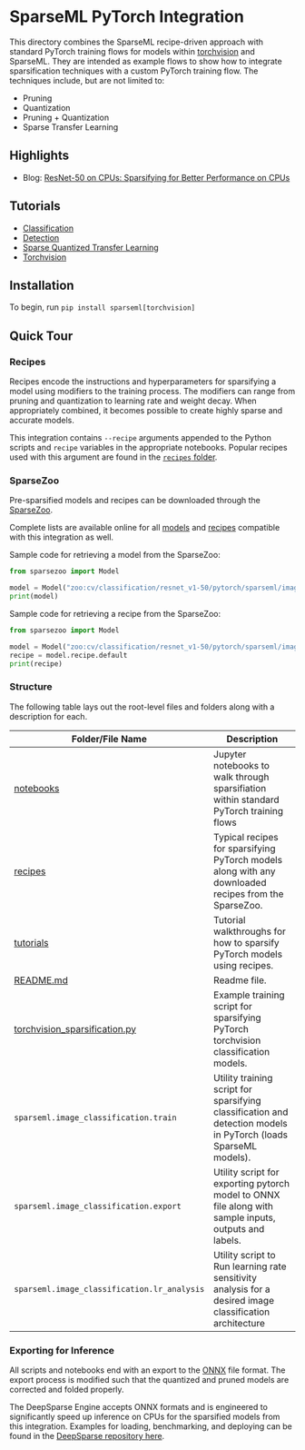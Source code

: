 <!--
Copyright (c) 2021 - present / Neuralmagic, Inc. All Rights Reserved.

Licensed under the Apache License, Version 2.0 (the "License");
you may not use this file except in compliance with the License.
You may obtain a copy of the License at

   http://www.apache.org/licenses/LICENSE-2.0

Unless required by applicable law or agreed to in writing,
software distributed under the License is distributed on an "AS IS" BASIS,
WITHOUT WARRANTIES OR CONDITIONS OF ANY KIND, either express or implied.
See the License for the specific language governing permissions and
limitations under the License.
-->

# SparseML PyTorch Integration

This directory combines the SparseML recipe-driven approach with standard PyTorch training flows for models within
[torchvision](https://pytorch.org/vision/stable/index.html) and SparseML.
They are intended as example flows to show how to integrate sparsification techniques with a custom PyTorch training flow.
The techniques include, but are not limited to:
- Pruning
- Quantization
- Pruning + Quantization
- Sparse Transfer Learning

## Highlights

- Blog: [ResNet-50 on CPUs: Sparsifying for Better Performance on CPUs](https://neuralmagic.com/blog/benchmark-resnet50-with-deepsparse/)

## Tutorials

- [Classification](./notebooks/classification.ipynb)
- [Detection](./notebooks/detection.ipynb)
- [Sparse Quantized Transfer Learning](./notebooks/sparse_quantized_transfer_learning.ipynb)
- [Torchvision](./notebooks/torchvision.ipynb)

## Installation

To begin, run `pip install sparseml[torchvision]`

## Quick Tour

### Recipes

Recipes encode the instructions and hyperparameters for sparsifying a model using modifiers to the training process.
The modifiers can range from pruning and quantization to learning rate and weight decay.
When appropriately combined, it becomes possible to create highly sparse and accurate models.

This integration contains `--recipe` arguments appended to the Python scripts and `recipe` variables in the appropriate notebooks.
Popular recipes used with this argument are found in the [`recipes` folder](./recipes).

### SparseZoo

Pre-sparsified models and recipes can be downloaded through the [SparseZoo](https://github.com/neuralmagic/sparsezoo).

Complete lists are available online for all [models](https://sparsezoo.neuralmagic.com/tables/models/cv/classification?repo=sparseml&framework=pytorch) and 
[recipes](https://sparsezoo.neuralmagic.com/tables/recipes/cv/classification?repo=sparseml&framework=pytorch) compatible with this integration as well.

Sample code for retrieving a model from the SparseZoo:
```python
from sparsezoo import Model

model = Model("zoo:cv/classification/resnet_v1-50/pytorch/sparseml/imagenet/pruned_quant-moderate")
print(model)
```

Sample code for retrieving a recipe from the SparseZoo:
```python
from sparsezoo import Model

model = Model("zoo:cv/classification/resnet_v1-50/pytorch/sparseml/imagenet/pruned_quant-moderate/original")
recipe = model.recipe.default
print(recipe)
```

### Structure

The following table lays out the root-level files and folders along with a description for each.

| Folder/File Name                                             | Description                                                                                                           |
|--------------------------------------------------------------|-----------------------------------------------------------------------------------------------------------------------|
| [notebooks](./notebooks)                                     | Jupyter notebooks to walk through sparsifiation within standard PyTorch training flows                                |
| [recipes](./recipes)                                         | Typical recipes for sparsifying PyTorch models along with any downloaded recipes from the SparseZoo.                  |
| [tutorials](./tutorials)                                     | Tutorial walkthroughs for how to sparsify PyTorch models using recipes.                                               |
| [README.md](./README.md)                                     | Readme file.                                                                                                          |
| [torchvision_sparsification.py](./torchvision_sparsification.py) | Example training script for sparsifying PyTorch torchvision classification models.                                    |
| `sparseml.image_classification.train`                        | Utility training script for sparsifying classification and detection models in PyTorch (loads SparseML models).       |
| `sparseml.image_classification.export`                       | Utility script for exporting pytorch model to ONNX file along with sample inputs, outputs and labels.                 |
| `sparseml.image_classification.lr_analysis`                  |Utility script to Run learning rate sensitivity analysis for a desired image classification architecture |`sparseml.image_classification.pr_sensitivity`                |Utility script to Run a kernel sparsity (pruning) analysis for a desired image classification architecture |

### Exporting for Inference

All scripts and notebooks end with an export to the [ONNX](https://onnx.ai/) file format.
The export process is modified such that the quantized and pruned models are corrected and folded properly.

The DeepSparse Engine accepts ONNX formats and is engineered to significantly speed up inference on CPUs for the sparsified models from this integration.
Examples for loading, benchmarking, and deploying can be found in the [DeepSparse repository here](https://github.com/neuralmagic/deepsparse/).
